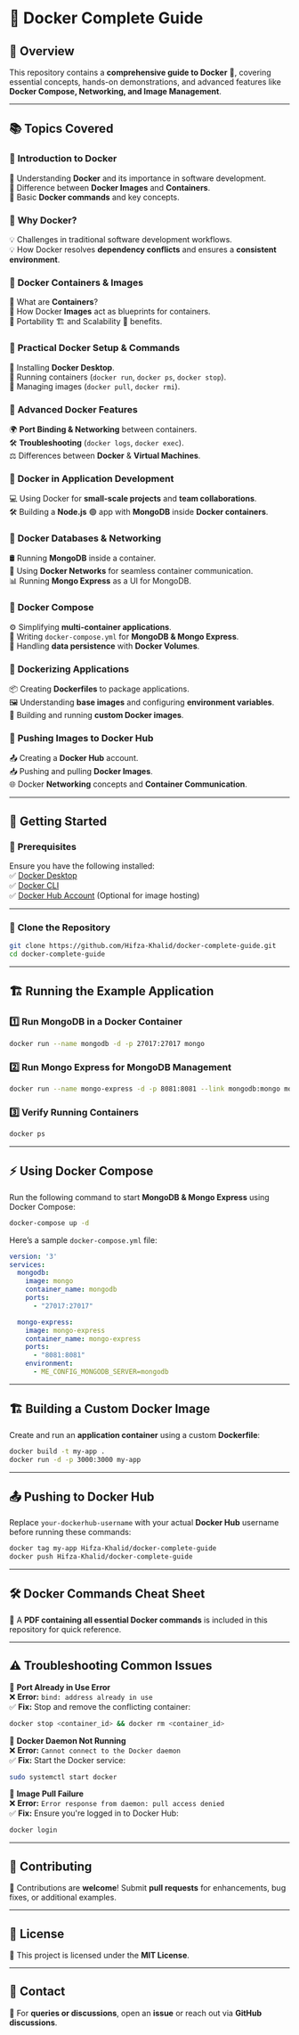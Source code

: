 # 🚀 **Docker Complete Guide**  

## 📌 **Overview**  
This repository contains a **comprehensive guide to Docker** 🐳, covering essential concepts, hands-on demonstrations, and advanced features like **Docker Compose, Networking, and Image Management**.  

---

## 📚 **Topics Covered**  

### 🔹 **Introduction to Docker**  
📌 Understanding **Docker** and its importance in software development.  
📌 Difference between **Docker Images** and **Containers**.  
📌 Basic **Docker commands** and key concepts.  

### 🔹 **Why Docker?**  
💡 Challenges in traditional software development workflows.  
💡 How Docker resolves **dependency conflicts** and ensures a **consistent environment**.  

### 🔹 **Docker Containers & Images**  
🔹 What are **Containers**?  
🔹 How Docker **Images** act as blueprints for containers.  
🔹 Portability 🏗️ and Scalability 🚀 benefits.  

### 🔹 **Practical Docker Setup & Commands**  
🔧 Installing **Docker Desktop**.  
🔧 Running containers (`docker run`, `docker ps`, `docker stop`).  
🔧 Managing images (`docker pull`, `docker rmi`).  

### 🔹 **Advanced Docker Features**  
🌍 **Port Binding & Networking** between containers.  
🛠️ **Troubleshooting** (`docker logs`, `docker exec`).  
⚖️ Differences between **Docker** & **Virtual Machines**.  

### 🔹 **Docker in Application Development**  
💻 Using Docker for **small-scale projects** and **team collaborations**.  
🛠️ Building a **Node.js** 🟢 app with **MongoDB** inside **Docker containers**.  

### 🔹 **Docker Databases & Networking**  
🛢️ Running **MongoDB** inside a container.  
🔗 Using **Docker Networks** for seamless container communication.  
📊 Running **Mongo Express** as a UI for MongoDB.  

### 🔹 **Docker Compose**  
⚙️ Simplifying **multi-container applications**.  
📝 Writing `docker-compose.yml` for **MongoDB & Mongo Express**.  
💾 Handling **data persistence** with **Docker Volumes**.  

### 🔹 **Dockerizing Applications**  
📦 Creating **Dockerfiles** to package applications.  
🖼️ Understanding **base images** and configuring **environment variables**.  
🚀 Building and running **custom Docker images**.  

### 🔹 **Pushing Images to Docker Hub**  
📤 Creating a **Docker Hub** account.  
📥 Pushing and pulling **Docker Images**.  
🌐 Docker **Networking** concepts and **Container Communication**.  

---

## 🚀 **Getting Started**  

### 🔹 **Prerequisites**  
Ensure you have the following installed:  
✅ [Docker Desktop](https://www.docker.com/products/docker-desktop)  
✅ [Docker CLI](https://docs.docker.com/engine/reference/commandline/cli/)  
✅ [Docker Hub Account](https://hub.docker.com/) (Optional for image hosting)  

---

### 🔹 **Clone the Repository**  
```sh
git clone https://github.com/Hifza-Khalid/docker-complete-guide.git
cd docker-complete-guide
```

---

## 🏗️ **Running the Example Application**  

### **1️⃣ Run MongoDB in a Docker Container**  
```sh
docker run --name mongodb -d -p 27017:27017 mongo
```

### **2️⃣ Run Mongo Express for MongoDB Management**  
```sh
docker run --name mongo-express -d -p 8081:8081 --link mongodb:mongo mongo-express
```

### **3️⃣ Verify Running Containers**  
```sh
docker ps
```

---

## ⚡ **Using Docker Compose**  
Run the following command to start **MongoDB & Mongo Express** using Docker Compose:  
```sh
docker-compose up -d
```

Here’s a sample `docker-compose.yml` file:  

```yaml
version: '3'
services:
  mongodb:
    image: mongo
    container_name: mongodb
    ports:
      - "27017:27017"

  mongo-express:
    image: mongo-express
    container_name: mongo-express
    ports:
      - "8081:8081"
    environment:
      - ME_CONFIG_MONGODB_SERVER=mongodb
```

---

## 🏗️ **Building a Custom Docker Image**  
Create and run an **application container** using a custom **Dockerfile**:  
```sh
docker build -t my-app .
docker run -d -p 3000:3000 my-app
```

---

## 📤 **Pushing to Docker Hub**  
Replace `your-dockerhub-username` with your actual **Docker Hub** username before running these commands:  
```sh
docker tag my-app Hifza-Khalid/docker-complete-guide
docker push Hifza-Khalid/docker-complete-guide
```

---

## 🛠️ **Docker Commands Cheat Sheet**  
📄 A **PDF containing all essential Docker commands** is included in this repository for quick reference.  

---

## ⚠️ **Troubleshooting Common Issues**  

🔹 **Port Already in Use Error**  
❌ **Error:** `bind: address already in use`  
✅ **Fix:** Stop and remove the conflicting container:  
```sh
docker stop <container_id> && docker rm <container_id>
```

🔹 **Docker Daemon Not Running**  
❌ **Error:** `Cannot connect to the Docker daemon`  
✅ **Fix:** Start the Docker service:  
```sh
sudo systemctl start docker
```

🔹 **Image Pull Failure**  
❌ **Error:** `Error response from daemon: pull access denied`  
✅ **Fix:** Ensure you're logged in to Docker Hub:  
```sh
docker login
```

---

## 📝 **Contributing**  
🚀 Contributions are **welcome**! Submit **pull requests** for enhancements, bug fixes, or additional examples.  

---

## 📜 **License**  
📄 This project is licensed under the **MIT License**.  

---

## 📧 **Contact**  
📩 For **queries or discussions**, open an **issue** or reach out via **GitHub discussions**.  
